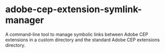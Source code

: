 # adobe-cep-extension-symlink-manager
A command-line tool to manage symbolic links between Adobe CEP extensions in a custom directory and the standard Adobe CEP extensions directory.
